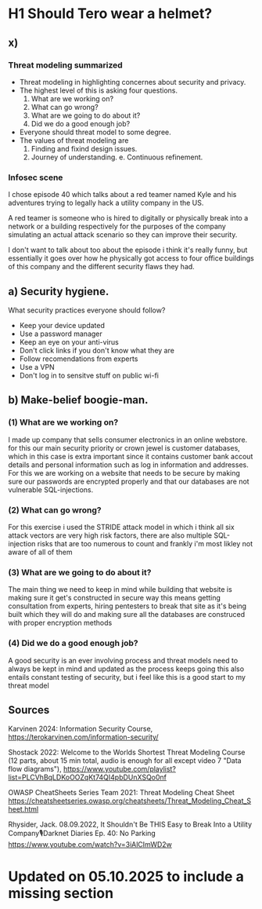 # H1 Should Tero wear a helmet?
## x)
### Threat modeling summarized

- Threat modeling in highlighting concernes about security and privacy.
- The highest level of this is asking four questions.
	1. What are we working on?
	2. What can go wrong?
	3. What are we going to do about it?
	4. Did we do a good enough job?
- Everyone should threat model to some degree.
- The values of threat modeling are
	1. Finding and fixind design issues.
	2. Journey of understanding.
	e. Continuous refinement.

### Infosec scene

I chose episode 40 which talks about a red teamer named Kyle and his adventures trying to legally hack a utility company in the US.

A red teamer is someone who is hired to digitally or physically break into a network or a building respectively for the purposes of the company simulating an actual attack scenario so they can improve their security.

I don't want to talk about too about the episode i think it's really funny, but essentially it goes over how he physically got access to four office buildings of this company and the different security flaws they had.

## a) Security hygiene.
What security practices everyone should follow?
- Keep your device updated
- Use a password manager
- Keep an eye on your anti-virus
- Don't click links if you don't know what they are
- Follow recomendations from experts 
- Use a VPN
- Don't log in to sensitve stuff on public wi-fi
## b) Make-belief boogie-man.
### (1) What are we working on?
I made up company that sells consumer electronics in an online webstore. for this our main security priority or crown jewel is customer databases, which in this case is extra important since it contains customer bank accout details and personal information such
as log in information and addresses. For this we are working on a website that needs to be secure by making sure our passwords are encrypted properly and that our databases are not vulnerable SQL-injections.
### (2) What can go wrong?
For this exercise i used the STRIDE attack model in which i think all six attack vectors are very high risk factors, there are also multiple SQL-injection risks that are too numerous to count and frankly i'm most likley not aware of all of them
### (3) What are we going to do about it?
The main thing we need to keep in mind while building that website is making sure it get's constructed in secure way this means getting consultation from experts, hiring pentesters to break that site as it's being built which they will do and making sure all the databases
are construced with proper encryption methods
### (4) Did we do a good enough job?
A good security is an ever involving process and threat models need to always be kept in mind and updated as the process keeps going this also entails constant testing of security, but i feel like this is a good start to my threat model

## Sources 
Karvinen 2024: Information Security Course, https://terokarvinen.com/information-security/

Shostack 2022: Welcome to the Worlds Shortest Threat Modeling Course (12 parts, about 15 min total, audio is enough for all except video 7 "Data flow diagrams"), https://www.youtube.com/playlist?list=PLCVhBqLDKoOOZqKt74QI4pbDUnXSQo0nf

OWASP CheatSheets Series Team 2021: Threat Modeling Cheat Sheet https://cheatsheetseries.owasp.org/cheatsheets/Threat_Modeling_Cheat_Sheet.html

Rhysider, Jack. 08.09.2022, It Shouldn't Be THIS Easy to Break Into a Utility Company🎙Darknet Diaries Ep. 40: No Parking https://www.youtube.com/watch?v=3iAlCImWD2w

# Updated on 05.10.2025 to include a missing section 
